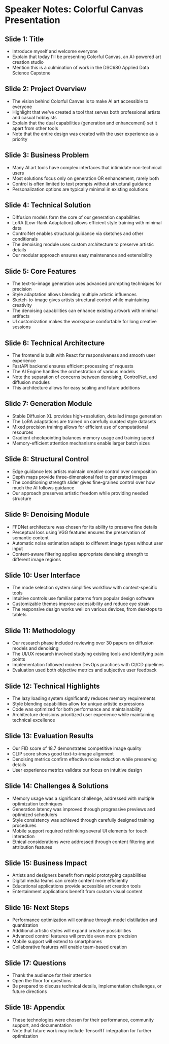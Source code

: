 # Speaker Notes: Colorful Canvas Presentation

## Slide 1: Title
- Introduce myself and welcome everyone
- Explain that today I'll be presenting Colorful Canvas, an AI-powered art creation studio
- Mention this is a culmination of work in the DSC680 Applied Data Science Capstone

## Slide 2: Project Overview
- The vision behind Colorful Canvas is to make AI art accessible to everyone
- Highlight that we've created a tool that serves both professional artists and casual hobbyists
- Explain that the dual capabilities (generation and enhancement) set it apart from other tools
- Note that the entire design was created with the user experience as a priority

## Slide 3: Business Problem
- Many AI art tools have complex interfaces that intimidate non-technical users
- Most solutions focus only on generation OR enhancement, rarely both
- Control is often limited to text prompts without structural guidance
- Personalization options are typically minimal in existing solutions

## Slide 4: Technical Solution
- Diffusion models form the core of our generation capabilities
- LoRA (Low-Rank Adaptation) allows efficient style training with minimal data
- ControlNet enables structural guidance via sketches and other conditionals
- The denoising module uses custom architecture to preserve artistic details
- Our modular approach ensures easy maintenance and extensibility

## Slide 5: Core Features
- The text-to-image generation uses advanced prompting techniques for precision
- Style adaptation allows blending multiple artistic influences
- Sketch-to-image gives artists structural control while maintaining creativity
- The denoising capabilities can enhance existing artwork with minimal artifacts
- UI customization makes the workspace comfortable for long creative sessions

## Slide 6: Technical Architecture
- The frontend is built with React for responsiveness and smooth user experience
- FastAPI backend ensures efficient processing of requests
- The AI Engine handles the orchestration of various models
- Note the separation of concerns between denoising, ControlNet, and diffusion modules
- This architecture allows for easy scaling and future additions

## Slide 7: Generation Module
- Stable Diffusion XL provides high-resolution, detailed image generation
- The LoRA adaptations are trained on carefully curated style datasets
- Mixed precision training allows for efficient use of computational resources
- Gradient checkpointing balances memory usage and training speed
- Memory-efficient attention mechanisms enable larger batch sizes

## Slide 8: Structural Control
- Edge guidance lets artists maintain creative control over composition
- Depth maps provide three-dimensional feel to generated images
- The conditioning strength slider gives fine-grained control over how much the AI follows guidance
- Our approach preserves artistic freedom while providing needed structure

## Slide 9: Denoising Module
- FFDNet architecture was chosen for its ability to preserve fine details
- Perceptual loss using VGG features ensures the preservation of semantic content
- Automatic noise estimation adapts to different image types without user input
- Content-aware filtering applies appropriate denoising strength to different image regions

## Slide 10: User Interface
- The mode selection system simplifies workflow with context-specific tools
- Intuitive controls use familiar patterns from popular design software
- Customizable themes improve accessibility and reduce eye strain
- The responsive design works well on various devices, from desktops to tablets

## Slide 11: Methodology
- Our research phase included reviewing over 30 papers on diffusion models and denoising
- The UI/UX research involved studying existing tools and identifying pain points
- Implementation followed modern DevOps practices with CI/CD pipelines
- Evaluation used both objective metrics and subjective user feedback

## Slide 12: Technical Highlights
- The lazy loading system significantly reduces memory requirements
- Style blending capabilities allow for unique artistic expressions
- Code was optimized for both performance and maintainability
- Architecture decisions prioritized user experience while maintaining technical excellence

## Slide 13: Evaluation Results
- Our FID score of 18.7 demonstrates competitive image quality
- CLIP score shows good text-to-image alignment
- Denoising metrics confirm effective noise reduction while preserving details
- User experience metrics validate our focus on intuitive design

## Slide 14: Challenges & Solutions
- Memory usage was a significant challenge, addressed with multiple optimization techniques
- Generation latency was improved through progressive previews and optimized schedulers
- Style consistency was achieved through carefully designed training procedures
- Mobile support required rethinking several UI elements for touch interaction
- Ethical considerations were addressed through content filtering and attribution features

## Slide 15: Business Impact
- Artists and designers benefit from rapid prototyping capabilities
- Digital media teams can create content more efficiently
- Educational applications provide accessible art creation tools
- Entertainment applications benefit from custom visual content

## Slide 16: Next Steps
- Performance optimization will continue through model distillation and quantization
- Additional artistic styles will expand creative possibilities
- Advanced control features will provide even more precision
- Mobile support will extend to smartphones
- Collaborative features will enable team-based creation

## Slide 17: Questions
- Thank the audience for their attention
- Open the floor for questions
- Be prepared to discuss technical details, implementation challenges, or future directions

## Slide 18: Appendix
- These technologies were chosen for their performance, community support, and documentation
- Note that future work may include TensorRT integration for further optimization 
